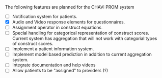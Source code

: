 
The following features are planned for the CHAVI PROM system

- [ ] Notification system for patients.    
- [x] Audio and Video response elements for questionnaires.  
- [ ] Assignment operator in construct equations.  
- [ ] Special handling for categorical representation of construct scores. Current system has aggregation that will not work with categorial types of construct scores.   
- [ ] Implement a patient information system.   
- [ ] Implement model based prediction in addition to current aggregation system. 
- [ ] Integrate documentation and help videos 
- [ ] Allow patients to be "assigned" to providers (?)